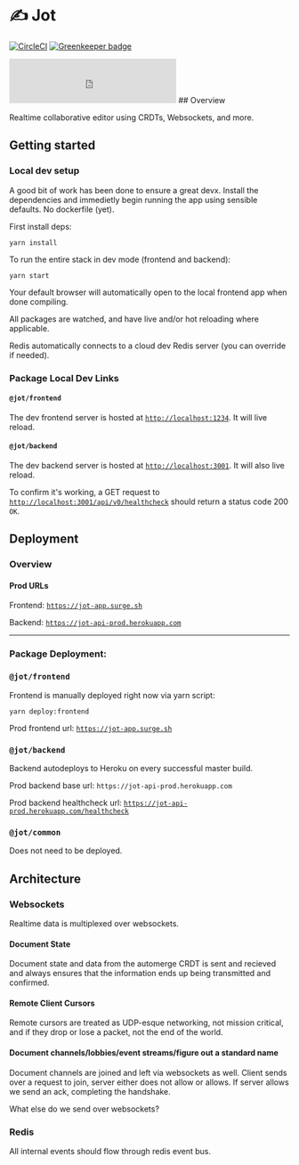 # ✍️ Jot

[![CircleCI](https://circleci.com/gh/johnrjj/jot.svg?style=svg&circle-token=f3d5f772f89eee9e33f32c1c273e7164d3635567)](https://circleci.com/gh/johnrjj/jot) [![Greenkeeper badge](https://badges.greenkeeper.io/johnrjj/jot.svg?token=c7ecb37b97912ada6cb220f095fcf1e64193d4bb32db380702b3cb6e2550ce4e&ts=1540698479566)](https://greenkeeper.io/)

<iframe src="https://open.spotify.com/embed/track/4PTPZeJlK1rYlYr6bf11hk" width="300" height="80" frameborder="0" allowtransparency="true" allow="encrypted-media"></iframe>
## Overview

Realtime collaborative editor using CRDTs, Websockets, and more.

## Getting started

### Local dev setup

A good bit of work has been done to ensure a great devx. Install the dependencies and immedietly begin running the app using sensible defaults. No dockerfile (yet).

First install deps:

```
yarn install
```

To run the entire stack in dev mode (frontend and backend):

```
yarn start
```

Your default browser will automatically open to the local frontend app when done compiling.

All packages are watched, and have live and/or hot reloading where applicable.

Redis automatically connects to a cloud dev Redis server (you can override if needed).

### Package Local Dev Links

#### `@jot/frontend`

The dev frontend server is hosted at [`http://localhost:1234`](http://localhost:1234). It will live reload.

#### `@jot/backend`

The dev backend server is hosted at [`http://localhost:3001`](http://localhost:3001). It will also live reload.

To confirm it's working, a GET request to [`http://localhost:3001/api/v0/healthcheck`](http://localhost:3001/api/v0/healthcheck) should return a status code 200 `OK`.

## Deployment

### Overview

#### Prod URLs

Frontend: [`https://jot-app.surge.sh`](https://jot-app.surge.sh)

Backend: [`https://jot-api-prod.herokuapp.com`](https://jot-api-prod.herokuapp.com)

---

### Package Deployment:

### `@jot/frontend`

Frontend is manually deployed right now via yarn script:

```
yarn deploy:frontend
```

Prod frontend url: [`https://jot-app.surge.sh`](https://jot-app.surge.sh)

### `@jot/backend`

Backend autodeploys to Heroku on every successful master build.

Prod backend base url: `https://jot-api-prod.herokuapp.com`

Prod backend healthcheck url: [`https://jot-api-prod.herokuapp.com/healthcheck`](https://jot-api-prod.herokuapp.com/healthcheck)

### `@jot/common`

Does not need to be deployed.

## Architecture

### Websockets

Realtime data is multiplexed over websockets.

#### Document State

Document state and data from the automerge CRDT is sent and recieved and always ensures that the information ends up being transmitted and confirmed.

#### Remote Client Cursors

Remote cursors are treated as UDP-esque networking, not mission critical, and if they drop or lose a packet, not the end of the world.

#### Document channels/lobbies/event streams/figure out a standard name

Document channels are joined and left via websockets as well. Client sends over a request to join, server either does not allow or allows. If server allows we send an ack, completing the handshake.

What else do we send over websockets?

### Redis

All internal events should flow through redis event bus.
